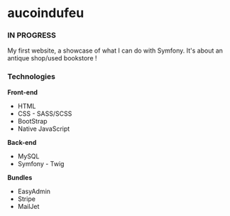 # aucoindufeu

### IN PROGRESS

My first website, a showcase of what I can do with Symfony. It's about an antique shop/used bookstore ! 

### Technologies

**Front-end**
- HTML
- CSS - SASS/SCSS
- BootStrap
- Native JavaScript

**Back-end**
- MySQL
- Symfony - Twig

**Bundles**
- EasyAdmin
- Stripe
- MailJet
